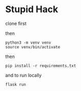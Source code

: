 # Stupid Hack

clone first

then

```
python3 -m venv venv
source venv/bin/activate
```

then

```pip install -r requirements.txt```

and to run locally

```flask run```